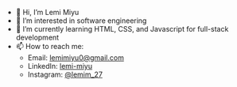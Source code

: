 - 👋 Hi, I’m Lemi Miyu
- 👀 I’m interested in software engineering
- 🌱 I’m currently learning HTML, CSS, and Javascript for full-stack development
- 📫 How to reach me:  
  - Email: lemimiyu0@gmail.com  
  - LinkedIn: [lemi-miyu](https://www.linkedin.com/in/lemi-miyu)  
  - Instagram: [@lemim_27](https://www.instagram.com/lemim_27)
  
